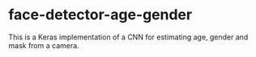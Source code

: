 # face-detector-age-gender
This is a Keras implementation of a CNN for estimating age, gender and mask from a camera.
